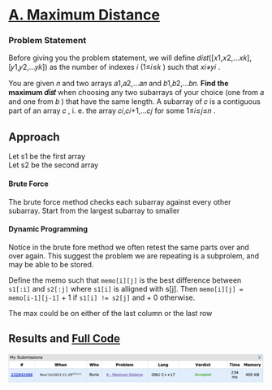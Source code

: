# [A. Maximum Distance](https://codeforces.com/gym/104782/problem/A)

### Problem Statement
Before giving you the problem statement, we will define 𝑑𝑖𝑠𝑡([𝑥1,𝑥2,…𝑥𝑘],[𝑦1,𝑦2,…𝑦𝑘])
 as the number of indexes 𝑖
 (1≤𝑖≤𝑘
) such that 𝑥𝑖≠𝑦𝑖
.

You are given 𝑛
 and two arrays 𝑎1,𝑎2,…𝑎𝑛
 and 𝑏1,𝑏2,…𝑏𝑛. <b>Find the maximum 𝑑𝑖𝑠𝑡</b>
 when choosing any two subarrays of your choice (one from 𝑎
 and one from 𝑏
) that have the same length. A subarray of 𝑐
 is a contiguous part of an array 𝑐
, i. e. the array 𝑐𝑖,𝑐𝑖+1,…𝑐𝑗
 for some 1≤𝑖≤𝑗≤𝑛
.

## Approach 
Let s1 be the first array <br>
Let s2 be the second array
#### Brute Force
The brute force method checks each subarray against every other subarray. Start from the largest subarray to smaller

#### Dynamic Programming
Notice in the brute fore method we often retest the same parts over and over again. This suggest the problem we are repeating is a subprolem, and may be able to be stored.

Define the memo such that `memo[i][j]` is the best difference between `s1[:i]` and `s2[:j]` where `s1[i]` is alligned with s[j]. Then `memo[i][j] = memo[i-1][j-1]` + 1 if `s1[i] != s2[j]` and + 0 otherwise. 

The max could be on either of the last column or the last row

## Results and [Full Code](./MaximumDistance.cpp)
![Amaxdist](./a-maxdist_res.png)

